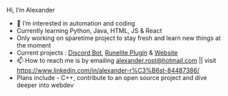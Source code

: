 Hi, I’m Alexander
- 👀 I’m interested in automation and coding
- Currently learning Python, Java, HTML, JS & React
- Only working on sparetime project to stay fresh and learn new things at the moment
- Current projects : [Discord Bot](https://github.com/alexanderrost/DiscordBot), [Runelite Plugin](https://github.com/alexanderrost/Loot-Notifier) & [Website](https://github.com/alexanderrost/Portfolio-Website)
- 📫 How to reach me is by emailing alexander.rost@hotmail.com || visit https://www.linkedin.com/in/alexander-r%C3%B6st-84487386/
- Plans include - C++, contribute to an open source project and dive deeper into webdev
<!---
alexanderrost/alexanderrost is a ✨ special ✨ repository because its `README.md` (this file) appears on your GitHub profile.
You can click the Preview link to take a look at your changes.
--->
